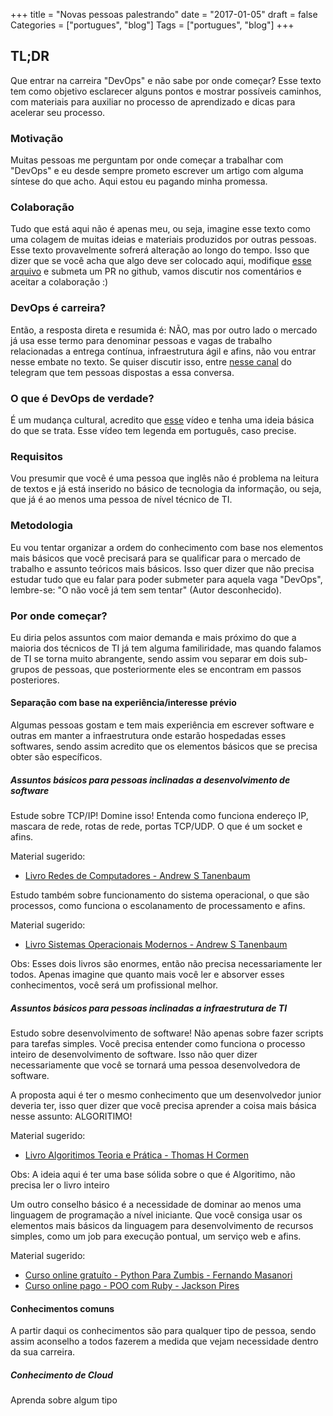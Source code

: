 +++
title = "Novas pessoas palestrando"
date = "2017-01-05"
draft = false
Categories = ["portugues", "blog"]
Tags = ["portugues", "blog"]
+++

## TL;DR

Que entrar na carreira "DevOps" e não sabe por onde começar? Esse texto tem como objetivo esclarecer alguns pontos e mostrar possíveis caminhos, com materiais para auxiliar no processo de aprendizado e dicas para acelerar seu processo.

### Motivação

Muitas pessoas me perguntam por onde começar a trabalhar com "DevOps" e eu desde sempre prometo escrever um artigo com alguma síntese do que acho. Aqui estou eu pagando minha promessa.

### Colaboração

Tudo que está aqui não é apenas meu, ou seja, imagine esse texto como uma colagem de muitas ideias e materiais produzidos por outras pessoas. Esse texto provavelmente sofrerá alteração ao longo do tempo. Isso que dizer que se você acha que algo deve ser colocado aqui, modifique [esse arquivo]() e submeta um PR no github, vamos discutir nos comentários e aceitar a colaboração :)

### DevOps é carreira?

Então, a resposta direta e resumida é: NÃO, mas por outro lado o mercado já usa esse termo para denominar pessoas e vagas de trabalho relacionadas a entrega contínua, infraestrutura ágil e afins, não vou entrar nesse embate no texto. Se quiser discutir isso, entre [nesse canal]() do telegram que tem pessoas dispostas a essa conversa.

### O que é DevOps de verdade?

É um mudança cultural, acredito que [esse](https://www.youtube.com/watch?v=9B2f3wcKp-I) vídeo e tenha uma ideia básica do que se trata. Esse vídeo tem legenda em português, caso precise.

### Requisitos

Vou presumir que você é uma pessoa que inglês não é problema na leitura de textos e já está inserido no básico de tecnologia da informação, ou seja, que já é ao menos uma pessoa de nível técnico de TI.

### Metodologia

Eu vou tentar organizar a ordem do conhecimento com base nos elementos mais básicos que você precisará para se qualificar para o mercado de trabalho e assunto teóricos mais básicos. Isso quer dizer que não precisa estudar tudo que eu falar para poder submeter para aquela vaga "DevOps", lembre-se: "O não você já tem sem tentar" (Autor desconhecido).

### Por onde começar?

Eu diria pelos assuntos com maior demanda e mais próximo do que a maioria dos técnicos de TI já tem alguma familiridade, mas quando falamos de TI se torna muito abrangente, sendo assim vou separar em dois sub-grupos de pessoas, que posteriormente eles se encontram em passos posteriores.

#### Separação com base na experiência/interesse prévio

Algumas pessoas gostam e tem mais experiência em escrever software e outras em manter a infraestrutura onde estarão hospedadas esses softwares, sendo assim acredito que os elementos básicos que se precisa obter são específicos.

##### Assuntos básicos para pessoas inclinadas a desenvolvimento de software

Estude sobre TCP/IP! Domine isso! Entenda como funciona endereço IP, mascara de rede, rotas de rede, portas TCP/UDP. O que é um socket e afins.

Material sugerido:
 - [Livro Redes de Computadores - Andrew S Tanenbaum](https://www.estantevirtual.com.br/livros/andrew-s-tanenbaum/redes-de-computadores/2516815423?q=Redes+de+Computadores)

Estudo também sobre funcionamento do sistema operacional, o que são processos, como funciona o escolanamento de processamento e afins.

Material sugerido:
 - [Livro Sistemas Operacionais Modernos - Andrew S Tanenbaum](https://www.estantevirtual.com.br/livros/andrew-s-tanenbaum/sistemas-operacionais-modernos/2487067088?q=Tanenbaum)

 Obs: Esses dois livros são enormes, então não precisa necessariamente ler todos. Apenas imagine que quanto mais você ler e absorver esses conhecimentos, você será um profissional melhor.

##### Assuntos básicos para pessoas inclinadas a infraestrutura de TI

Estudo sobre desenvolvimento de software! Não apenas sobre fazer scripts para tarefas simples. Você precisa entender como funciona o processo inteiro de desenvolvimento de software. Isso não quer dizer necessariamente que você se tornará uma pessoa desenvolvedora de software.

A proposta aqui é ter o mesmo conhecimento que um desenvolvedor junior deveria ter, isso quer dizer que você precisa aprender a coisa mais básica nesse assunto: ALGORITIMO!

Material sugerido:
 - [Livro Algoritimos Teoria e Prática - Thomas H Cormen](https://www.estantevirtual.com.br/livros/thomas-h-cormen/algoritmos-teoria-e-pratica/1833161560?q=Thomas+H+Cormen)

Obs: A ideia aqui é ter uma base sólida sobre o que é Algoritimo, não precisa ler o livro inteiro

Um outro conselho básico é a necessidade de dominar ao menos uma linguagem de programação a nível iniciante. Que você consiga usar os elementos mais básicos da linguagem para desenvolvimento de recursos simples, como um job para execução pontual, um serviço web e afins.

Material sugerido:
 - [Curso online gratuíto - Python Para Zumbis - Fernando Masanori](https://www.pycursos.com/python-para-zumbis/)
 - [Curso online pago - POO com Ruby - Jackson Pires](https://www.udemy.com/poo-ruby/learn/v4/content)

#### Conhecimentos comuns

A partir daqui os conhecimentos são para qualquer tipo de pessoa, sendo assim aconselho a todos fazerem a medida que vejam necessidade dentro da sua carreira.

##### Conhecimento de Cloud

Aprenda sobre algum tipo 
